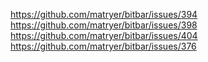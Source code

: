 <https://github.com/matryer/bitbar/issues/394> <https://github.com/matryer/bitbar/issues/398> <https://github.com/matryer/bitbar/issues/404> <https://github.com/matryer/bitbar/issues/376>
